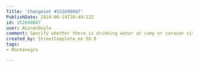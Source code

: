 ```yaml
---
Title: 'Changeset #152698087'
PublishDate: 2024-06-14T20:49:13Z
id: 152698087
user: AConanDoyle
comment: Specify whether there is drinking water at camp or caravan site
created_by: StreetComplete_ee 58.0
tags:
- Montenegro

---
```

